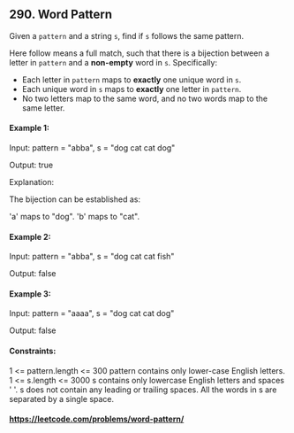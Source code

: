 ## 290. Word Pattern

Given a `pattern` and a string `s`, find if `s` follows the same pattern.

Here follow means a full match, such that there is a bijection between a letter in `pattern` and a __non-empty__ word in `s`.
Specifically:

- Each letter in `pattern` maps to __exactly__ one unique word in `s`.
- Each unique word in `s` maps to __exactly__ one letter in `pattern`.
- No two letters map to the same word, and no two words map to the same letter.

#### Example 1:

Input: pattern = "abba", s = "dog cat cat dog"

Output: true

Explanation:

The bijection can be established as:

'a' maps to "dog".
'b' maps to "cat".
#### Example 2:

Input: pattern = "abba", s = "dog cat cat fish"

Output: false

#### Example 3:

Input: pattern = "aaaa", s = "dog cat cat dog"

Output: false

#### Constraints:

1 <= pattern.length <= 300
pattern contains only lower-case English letters.
1 <= s.length <= 3000
s contains only lowercase English letters and spaces ' '.
s does not contain any leading or trailing spaces.
All the words in s are separated by a single space.

#### https://leetcode.com/problems/word-pattern/
